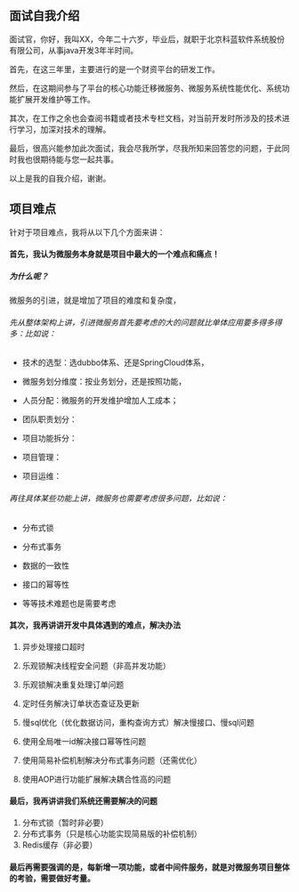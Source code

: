 ## 面试自我介绍



面试官，你好，我叫XX，今年二十六岁，毕业后，就职于北京科蓝软件系统股份有限公司，从事java开发3年半时间。

首先，在这三年里，主要进行的是一个财资平台的研发工作。

然后，在这期间参与了平台的核心功能迁移微服务、微服务系统性能优化、系统功能扩展开发维护等工作。

其次，在工作之余也会查阅书籍或者技术专栏文档，对当前开发时所涉及的技术进行学习，加深对技术的理解。

最后，很高兴能参加此次面试，我会尽我所学，尽我所知来回答您的问题，于此同时我也很期待能与您一起共事。

以上是我的自我介绍，谢谢。



## 项目难点

针对于项目难点，我将从以下几个方面来讲：

#### 首先，我认为微服务本身就是项目中最大的一个难点和痛点！

##### 为什么呢？

微服务的引进，就是增加了项目的难度和复杂度，

###### 先从整体架构上讲，引进微服务首先要考虑的大的问题就比单体应用要多得多得多：比如说：

- 技术的选型：选dubbo体系、还是SpringCloud体系，

- 微服务划分维度：按业务划分，还是按照功能，

- 人员分配：微服务的开发维护增加人工成本；

- 团队职责划分：

- 项目功能拆分：

- 项目管理：

- 项目运维：

  

###### 再往具体某些功能上讲，微服务也需要考虑很多问题，比如说：

- 分布式锁

- 分布式事务

- 数据的一致性

- 接口的幂等性

- 等等技术难题也是需要考虑

  

#### 其次，我再讲讲开发中具体遇到的难点，解决办法

1. 异步处理接口超时

2. 乐观锁解决线程安全问题（非高并发功能）

3. 乐观锁解决重复处理订单问题

4. 定时任务解决订单状态查证及更新

5. 慢sql优化（优化数据访问，重构查询方式）解决慢接口、慢sql问题

6. 使用全局唯一id解决接口幂等性问题

7. 使用简易补偿机制解决分布式事务问题（还需优化）

8. 使用AOP进行功能扩展解决耦合性高的问题

   

#### 最后，我再讲讲我们系统还需要解决的问题

1. 分布式锁（暂时非必要）
2. 分布式事务（只是核心功能实现简易版的补偿机制）
3. Redis缓存（非必要）



#### 最后再需要强调的是，每新增一项功能，或者中间件服务，就是对微服务项目整体的考验，需要做好考量。